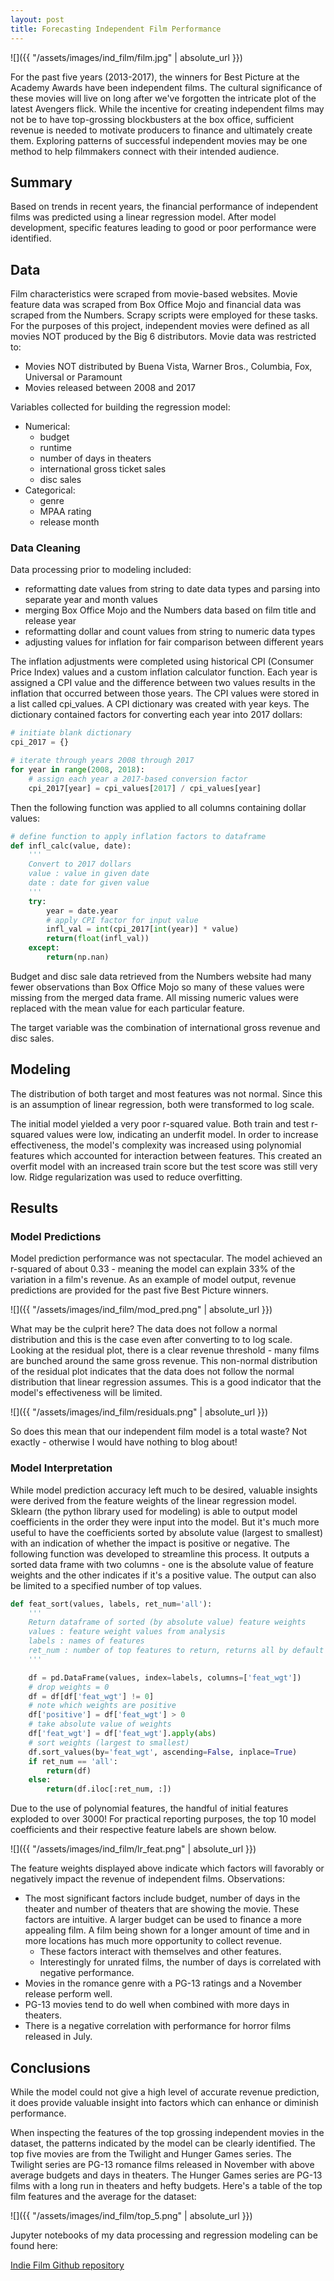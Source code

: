 ```yaml
---
layout: post
title: Forecasting Independent Film Performance
---
```


![]({{ "/assets/images/ind_film/film.jpg" | absolute_url }})

For the past five years (2013-2017), the winners for Best Picture at the Academy Awards have been independent films. The cultural significance of these movies will live on long after we've forgotten the intricate plot of the latest Avengers flick. While the incentive for creating independent films may not be to have top-grossing blockbusters at the box office, sufficient revenue is needed to motivate producers to finance and ultimately create them. Exploring patterns of successful independent movies may be one method to help filmmakers connect with their intended audience.

## Summary
Based on trends in recent years, the financial performance of independent films was predicted using a linear regression model. After model development, specific features leading to good or poor performance were identified.

## Data
Film characteristics were scraped from movie-based websites. Movie feature data was scraped from Box Office Mojo and financial data was scraped from the Numbers. Scrapy scripts were employed for these tasks. For the purposes of this project, independent movies were defined as all movies NOT produced by the Big 6 distributors. Movie data was restricted to:
- Movies NOT distributed by Buena Vista, Warner Bros., Columbia, Fox, Universal or Paramount
- Movies released between 2008 and 2017

Variables collected for building the regression model:
- Numerical:
  - budget
  - runtime
  - number of days in theaters
  - international gross ticket sales
  - disc sales
- Categorical:
  - genre
  - MPAA rating
  - release month

### Data Cleaning
Data processing prior to modeling included:
- reformatting date values from string to date data types and parsing into separate year and month values
- merging Box Office Mojo and the Numbers data based on film title and release year
- reformatting dollar and count values from string to numeric data types
- adjusting values for inflation for fair comparison between different years

The inflation adjustments were completed using historical CPI (Consumer Price Index) values and a custom inflation calculator function. Each year is assigned a CPI value and the difference between two values results in the inflation that occurred between those years. The CPI values were stored in a list called cpi_values. A CPI dictionary was created with year keys. The dictionary contained factors for converting each year into 2017 dollars:
```python
# initiate blank dictionary
cpi_2017 = {}

# iterate through years 2008 through 2017
for year in range(2008, 2018):
    # assign each year a 2017-based conversion factor
    cpi_2017[year] = cpi_values[2017] / cpi_values[year]
```
Then the following function was applied to all columns containing dollar values:
```python
# define function to apply inflation factors to dataframe
def infl_calc(value, date):
    '''
    Convert to 2017 dollars
    value : value in given date
    date : date for given value
    '''
    try:
        year = date.year
        # apply CPI factor for input value
        infl_val = int(cpi_2017[int(year)] * value)
        return(float(infl_val))
    except:
        return(np.nan)
```

Budget and disc sale data retrieved from the Numbers website had many fewer observations than Box Office Mojo so many of these values were missing from the merged data frame. All missing numeric values were replaced with the mean value for each particular feature.

The target variable was the combination of international gross revenue and disc sales.

## Modeling
The distribution of both target and most features was not normal. Since this is an assumption of linear regression, both were transformed to log scale.

The initial model yielded a very poor r-squared value. Both train and test r-squared values were low, indicating an underfit model. In order to increase effectiveness, the model's complexity was increased using polynomial features which accounted for interaction between features. This created an overfit model with an increased train score but the test score was still very low. Ridge regularization was used to reduce overfitting.

## Results

### Model Predictions
Model prediction performance was not spectacular. The model achieved an r-squared of about 0.33 - meaning the model can explain 33% of the variation in a film's revenue. As an example of model output, revenue predictions are provided for the past five Best Picture winners.

![]({{ "/assets/images/ind_film/mod_pred.png" | absolute_url }})

What may be the culprit here? The data does not follow a normal distribution and this is the case even after converting to to log scale. Looking at the residual plot, there is a clear revenue threshold - many films are bunched around the same gross revenue. This non-normal distribution of the residual plot indicates that the data does not follow the normal distribution that linear regression assumes. This is a good indicator that the model's effectiveness will be limited.

![]({{ "/assets/images/ind_film/residuals.png" | absolute_url }})

So does this mean that our independent film model is a total waste? Not exactly - otherwise I would have nothing to blog about!

### Model Interpretation
While model prediction accuracy left much to be desired, valuable insights were derived from the feature weights of the linear regression model. Sklearn (the python library used for modeling) is able to output model coefficients in the order they were input into the model. But it's much more useful to have the coefficients sorted by absolute value (largest to smallest) with an indication of whether the impact is positive or negative. The following function was developed to streamline this process. It outputs a sorted data frame with two columns - one is the absolute value of feature weights and the other indicates if it's a positive value. The output can also be limited to a specified number of top values.

```python
def feat_sort(values, labels, ret_num='all'):
    '''
    Return dataframe of sorted (by absolute value) feature weights
    values : feature weight values from analysis
    labels : names of features
    ret_num : number of top features to return, returns all by default
    '''

    df = pd.DataFrame(values, index=labels, columns=['feat_wgt'])
    # drop weights = 0
    df = df[df['feat_wgt'] != 0]
    # note which weights are positive
    df['positive'] = df['feat_wgt'] > 0
    # take absolute value of weights
    df['feat_wgt'] = df['feat_wgt'].apply(abs)
    # sort weights (largest to smallest)
    df.sort_values(by='feat_wgt', ascending=False, inplace=True)
    if ret_num == 'all':
        return(df)
    else:
        return(df.iloc[:ret_num, :])
```

Due to the use of polynomial features, the handful of initial features exploded to over 3000! For practical reporting purposes, the top 10 model coefficients and their respective feature labels are shown below.

![]({{ "/assets/images/ind_film/lr_feat.png" | absolute_url }})

The feature weights displayed above indicate which factors will favorably or negatively impact the revenue of independent films. Observations:  
- The most significant factors include budget, number of days in the theater and number of theaters that are showing the movie. These factors are intuitive. A larger budget can be used to finance a more appealing film. A film being shown for a longer amount of time and in more locations has much more opportunity to collect revenue.
    - These factors interact with themselves and other features.
    - Interestingly for unrated films, the number of days is correlated with negative performance.
- Movies in the romance genre with a PG-13 ratings and a November release perform well.
- PG-13 movies tend to do well when combined with more days in theaters.
- There is a negative correlation with performance for horror films released in July.

## Conclusions
While the model could not give a high level of accurate revenue prediction, it does provide valuable insight into factors which can enhance or diminish performance.

When inspecting the features of the top grossing independent movies in the dataset, the patterns indicated by the model can be clearly identified. The top five movies are from the Twilight and Hunger Games series. The Twilight series are PG-13 romance films released in November with above average budgets and days in theaters. The Hunger Games series are PG-13 films with a long run in theaters and hefty budgets. Here's a table of the top film features and the average for the dataset:

![]({{ "/assets/images/ind_film/top_5.png" | absolute_url }})

Jupyter notebooks of my data processing and regression modeling can be found here:

[Indie Film Github repository](https://github.com/kevscon/indie-films)
